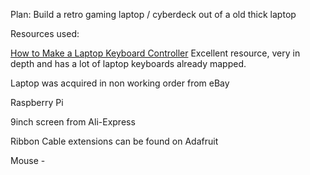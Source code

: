 
Plan: Build a retro gaming laptop / cyberdeck out of a old thick laptop

Resources used:

[How to Make a Laptop Keyboard Controller](https://www.instructables.com/How-to-Make-a-USB-Laptop-Keyboard-Controller/)
Excellent resource, very in depth and has a lot of laptop keyboards already mapped.

Laptop was acquired in non working order from eBay

Raspberry Pi

9inch screen from Ali-Express

Ribbon Cable extensions can be found on Adafruit

Mouse - 





